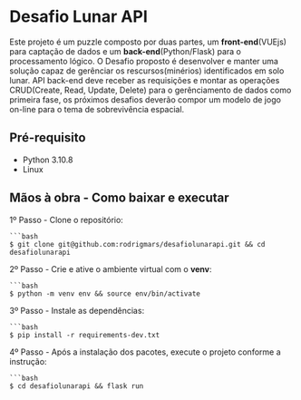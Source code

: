 # Desafio Lunar API

Este projeto é um puzzle composto por duas partes, um **front-end**(VUEjs) para captação de dados e um **back-end**(Python/Flask) para o processamento lógico.
O Desafio proposto é desenvolver e manter uma solução capaz de gerênciar os rescursos(minérios) identificados em solo lunar.
API back-end deve receber as requisições e montar as operações CRUD(Create, Read, Update, Delete) para o gerênciamento de dados como primeira fase, os próximos desafios deverão compor um modelo de jogo on-line para o tema de sobrevivência espacial.

## Pré-requisito

* Python 3.10.8
* Linux

## Mãos à obra - Como baixar e executar

1º Passo - Clone o repositório:

    ```bash
    $ git clone git@github.com:rodrigmars/desafiolunarapi.git && cd desafiolunarapi

2º Passo - Crie e ative o ambiente virtual com o **venv**:

    ```bash
    $ python -m venv env && source env/bin/activate

3º Passo - Instale as dependências:

    ```bash
    $ pip install -r requirements-dev.txt

4º Passo - Após a instalação dos pacotes, execute o projeto conforme a instrução:

    ```bash
    $ cd desafiolunarapi && flask run
